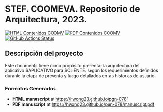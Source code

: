 # STEF. COOMEVA. Repositorio de Arquitectura, 2023.
[![HTML Contenidos COOMV](https://img.shields.io/badge/manuscript-HTML-blue.svg)](https://hwong23.github.io/pgn-078/)
[![PDF Contenidos COOMV](https://img.shields.io/badge/manuscript-PDF-blue.svg)](https://hwong23.github.io/pgn-078/manuscript.pdf)
[![GitHub Actions Status](https://github.com/hwong23/fna-dd-f2-pry1/workflows/Manubot/badge.svg)](https://github.com/hwong23/fna-dd-f2-pry1/actions)

## Descripción del proyecto
Este documento tiene como propósito presentar la arquitectura del aplicativo $APLICATIVO para $CLIENTE. según los requerimientos definidos durante la etapa de preventa y luego detallados en las historias de usuario.

### Formatos Generados
+ **HTML manuscript** at https://hwong23.github.io/pgn-078/
+ **PDF manuscript** at https://hwong23.github.io/pgn-078/manuscript.pdf

